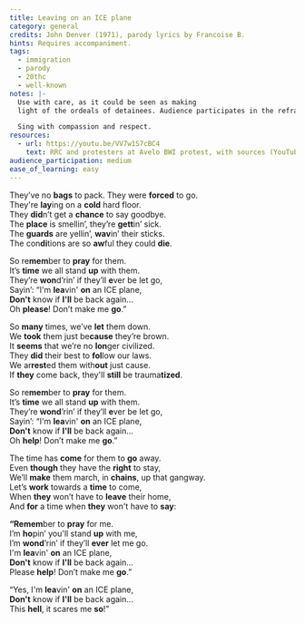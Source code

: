 ```yaml
---
title: Leaving on an ICE plane
category: general
credits: John Denver (1971), parody lyrics by Francoise B.
hints: Requires accompaniment.
tags:
  - immigration
  - parody
  - 20thc
  - well-known
notes: |-
  Use with care, as it could be seen as making 
  light of the ordeals of detainees. Audience participates in the refrain.

  Sing with compassion and respect.
resources:
  - url: https://youtu.be/VV7w1S7cBC4
    text: RRC and protesters at Avelo BWI protest, with sources (YouTube)
audience_participation: medium
ease_of_learning: easy
---
```



They’ve no **bags** to pack. They were **forced** to go.\
They're **lay**ing on a **cold** hard floor.\
They **did**n’t get a **chance** to say goodbye.\
The **place** is smellin’, they’re **gett**in’ sick.\
The **guards** are yellin’, **wav**in’ their sticks.\
The con**di**tions are so **aw**ful they could **die**.

So re**mem**ber to **pray** for them.\
It’s **time** we all stand **up** with them.\
They’re **won**d’rin’ if they’ll **e**ver be let go,\
Sayin’: “I'm **lea**vin' **on** an ICE plane,\
**Don't** know if **I'll** be back again…\
Oh **please**! Don’t make me **go**.” 

So **many** times, we’ve **let** them down.\
We **took** them just be**cause** they’re brown. \
It **seems** that we’re no **lon**ger civilized. \
They **did** their best to **fol**low our laws.\
We ar**rest**ed them with**out** just cause.\
If **they** come back, they'll **still** be trauma**tized**. 

So re**mem**ber to **pray** for them.\
It’s **time** we all stand **up** with them.\
They’re **wond**’rin’ if they’ll **e**ver be let go,\
Sayin’: “I'm **lea**vin' **on** an ICE plane,\
**Don't** know if **I'll** be back again…\
Oh **help**! Don’t make me **go**.”

The time has **come** for them to **go** away.\
Even **though** they have the **right** to stay,\
We’ll **make** them march, in **chains**, up that gangway.\
Let’s **work** towards a **time** to come,\
When **they** won’t have to **leave** their home,\
And **for** a time when **they** won't have to **say**:

**“**Re**mem**ber to **pray** for me.\
I’m **ho**pin’ you'll stand **up** with me,\
I’m **wond**’rin’ if they’ll **ever** let me go.\
I'm **lea**vin' **on** an ICE plane,\
**Don't** know if **I'll** be back again…\
Please **help**! Don’t make me **go**.”

“Yes, I'm **lea**vin' **on** an ICE plane,\
**Don't** know if **I'll** be back again…\
This **hell**, it scares me **so**!”
